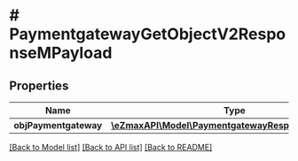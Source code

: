 # # PaymentgatewayGetObjectV2ResponseMPayload

## Properties

Name | Type | Description | Notes
------------ | ------------- | ------------- | -------------
**objPaymentgateway** | [**\eZmaxAPI\Model\PaymentgatewayResponseCompound**](PaymentgatewayResponseCompound.md) |  |

[[Back to Model list]](../../README.md#models) [[Back to API list]](../../README.md#endpoints) [[Back to README]](../../README.md)
